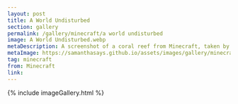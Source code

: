 ```yaml
---
layout: post
title: A World Undisturbed
section: gallery
permalink: /gallery/minecraft/a world undisturbed
image: A World Undisturbed.webp
metaDescription: A screenshot of a coral reef from Minecraft, taken by Samantha Says.
metaImage: https://samanthasays.github.io/assets/images/gallery/minecraft/A World Undisturbed.webp
tag: minecraft
from: Minecraft
link: 
---
```

{% include imageGallery.html %}